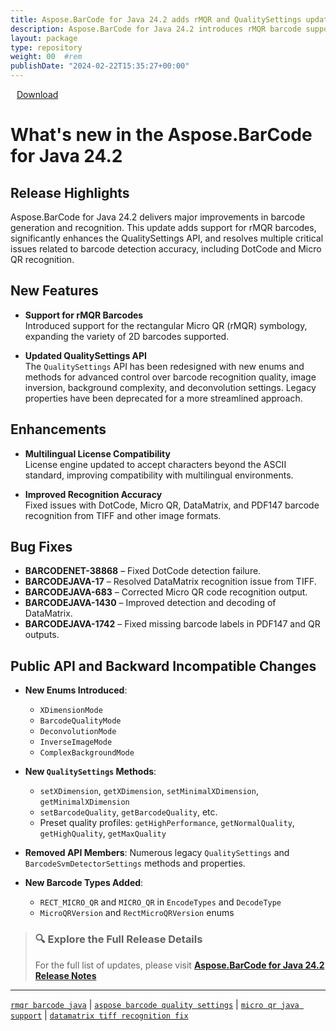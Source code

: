 ```yaml
---
title: Aspose.BarCode for Java 24.2 adds rMQR and QualitySettings update
description: Aspose.BarCode for Java 24.2 introduces rMQR barcode support, revamps QualitySettings API, and enhances barcode recognition and accuracy.
layout: package
type: repository
weight: 00	#rem
publishDate: "2024-02-22T15:35:27+00:00"
---
```


<div class="downloadandnotes">
<a title="Download Zip Package of Aspose.BarCode v24.2" href="https://releases.aspose.com/java/repo/com/aspose/aspose-barcode/24.2/aspose-barcode-24.2-java.zip" class="btn btn-primary dwnam3"><i class="glyphicon glyphicon-download-alt" style="padding-right:10px"></i> Download</a></div>

# What's new in the Aspose.BarCode for Java 24.2

## Release Highlights

Aspose.BarCode for Java 24.2 delivers major improvements in barcode generation and recognition. This update adds support for rMQR barcodes, significantly enhances the QualitySettings API, and resolves multiple critical issues related to barcode detection accuracy, including DotCode and Micro QR recognition.

## New Features

- **Support for rMQR Barcodes**  
  Introduced support for the rectangular Micro QR (rMQR) symbology, expanding the variety of 2D barcodes supported.

- **Updated QualitySettings API**  
  The `QualitySettings` API has been redesigned with new enums and methods for advanced control over barcode recognition quality, image inversion, background complexity, and deconvolution settings. Legacy properties have been deprecated for a more streamlined approach.

## Enhancements

- **Multilingual License Compatibility**  
  License engine updated to accept characters beyond the ASCII standard, improving compatibility with multilingual environments.
  
- **Improved Recognition Accuracy**  
  Fixed issues with DotCode, Micro QR, DataMatrix, and PDF147 barcode recognition from TIFF and other image formats.

## Bug Fixes

- **BARCODENET-38868** – Fixed DotCode detection failure.
- **BARCODEJAVA-17** – Resolved DataMatrix recognition issue from TIFF.
- **BARCODEJAVA-683** – Corrected Micro QR code recognition output.
- **BARCODEJAVA-1430** – Improved detection and decoding of DataMatrix.
- **BARCODEJAVA-1742** – Fixed missing barcode labels in PDF147 and QR outputs.

## Public API and Backward Incompatible Changes

- **New Enums Introduced**:
  - `XDimensionMode`
  - `BarcodeQualityMode`
  - `DeconvolutionMode`
  - `InverseImageMode`
  - `ComplexBackgroundMode`

- **New `QualitySettings` Methods**:
  - `setXDimension`, `getXDimension`, `setMinimalXDimension`, `getMinimalXDimension`
  - `setBarcodeQuality`, `getBarcodeQuality`, etc.
  - Preset quality profiles: `getHighPerformance`, `getNormalQuality`, `getHighQuality`, `getMaxQuality`

- **Removed API Members**: Numerous legacy `QualitySettings` and `BarcodeSvmDetectorSettings` methods and properties.

- **New Barcode Types Added**:
  - `RECT_MICRO_QR` and `MICRO_QR` in `EncodeTypes` and `DecodeType`
  - `MicroQRVersion` and `RectMicroQRVersion` enums

> ### 🔍 Explore the Full Release Details  
> For the full list of updates, please visit **[Aspose.BarCode for Java 24.2 Release Notes](https://releases.aspose.com/barcode/java/release-notes/2024/aspose-barcode-for-java-24-2-release-notes/)**

---

[`rmqr barcode java`](https://search.aspose.com/q/rmqr-barcode-java.html) | [`aspose barcode quality settings`](https://search.aspose.com/q/aspose-barcode-quality-settings.html) | [`micro qr java support`](https://search.aspose.com/q/micro-qr-java-support.html) | [`datamatrix tiff recognition fix`](https://search.aspose.com/q/datamatrix-tiff-recognition-fix.html)
